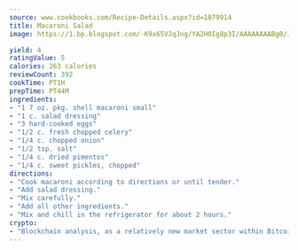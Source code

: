 ```yaml
---
source: www.cookbooks.com/Recipe-Details.aspx?id=1079914
title: Macaroni Salad
image: https://1.bp.blogspot.com/-K9x65VJqJng/YA2H0Ig8p3I/AAAAAAAABg0/JRKr7ZzesxofwlGw6YudXad_aQn9BD52QCLcBGAsYHQ/s299/2.png

yield: 4
ratingValue: 5
calories: 263 calories
reviewCount: 392
cookTime: PT1H
prepTime: PT44M
ingredients:
- "1 7 oz. pkg. shell macaroni small"
- "1 c. salad dressing"
- "3 hard-cooked eggs"
- "1/2 c. fresh chopped celery"
- "1/4 c. chopped onion"
- "1/2 tsp. salt"
- "1/4 c. dried pimentos"
- "1/4 c. sweet pickles, chopped"
directions:
- "Cook macaroni according to directions or until tender."
- "Add salad dressing."
- "Mix carefully."
- "Add all other ingredients."
- "Mix and chill in the refrigerator for about 2 hours."
crypto:
- "Blockchain analysis, as a relatively new market sector within Bitcoin, demonstrates the weakness of pseudonymity."
---
```

